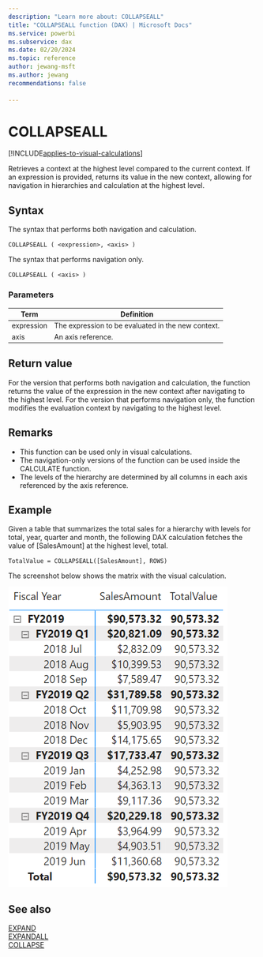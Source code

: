 ```yaml
---
description: "Learn more about: COLLAPSEALL"
title: "COLLAPSEALL function (DAX) | Microsoft Docs"
ms.service: powerbi
ms.subservice: dax
ms.date: 02/20/2024
ms.topic: reference
author: jewang-msft
ms.author: jewang
recommendations: false

---
```


# COLLAPSEALL

[!INCLUDE[applies-to-visual-calculations](includes/applies-to-visual-calculations.md)]

Retrieves a context at the highest level compared to the current context. If an expression is provided, returns its value in the new context, allowing for navigation in hierarchies and calculation at the highest level.

## Syntax

The syntax that performs both navigation and calculation.
```dax
COLLAPSEALL ( <expression>, <axis> )
```

The syntax that performs navigation only.
```dax
COLLAPSEALL ( <axis> )
```

### Parameters

|Term|Definition|
|--------|--------------|
|expression|The expression to be evaluated in the new context.|
|axis|An axis reference.|

## Return value

For the version that performs both navigation and calculation, the function returns the value of the expression in the new context after navigating to the highest level.
For the version that performs navigation only, the function modifies the evaluation context by navigating to the highest level.

## Remarks

* This function can be used only in visual calculations.
* The navigation-only versions of the function can be used inside the CALCULATE function.
* The levels of the hierarchy are determined by all columns in each axis referenced by the axis reference.

## Example

Given a table that summarizes the total sales for a hierarchy with levels for total, year, quarter and month, the following DAX calculation fetches the value of [SalesAmount] at the highest level, total.

```dax
TotalValue = COLLAPSEALL([SalesAmount], ROWS)
```

The screenshot below shows the matrix with the visual calculation.

![DAX visual calculation](media/dax-queries/dax-visualcalc-collapseall.png)

## See also

[EXPAND](expand-function-dax.md)  
[EXPANDALL](expandall-function-dax.md)  
[COLLAPSE](collapse-function-dax.md)  


